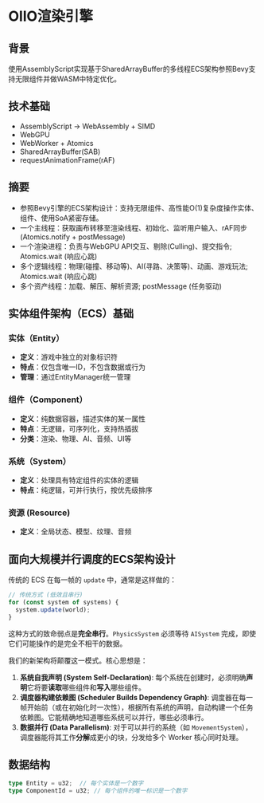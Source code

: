 # OllO渲染引擎

## 背景

使用AssemblyScript实现基于SharedArrayBuffer的多线程ECS架构参照Bevy支持无限组件并做WASM中特定优化。

## 技术基础

- AssemblyScript -> WebAssembly + SIMD
- WebGPU
- WebWorker + Atomics
- SharedArrayBuffer(SAB)
- requestAnimationFrame(rAF)

## 摘要

- 参照Bevy引擎的ECS架构设计：支持无限组件、高性能O(1)复杂度操作实体、组件、使用SoA紧密存储。
- 一个主线程：获取画布转移至渲染线程、初始化、监听用户输入、rAF同步(Atomics.notify + postMessage)
- 一个渲染进程：负责与WebGPU API交互、剔除(Culling)、提交指令; Atomics.wait (响应心跳)
- 多个逻辑线程：物理(碰撞、移动等)、AI(寻路、决策等)、动画、游戏玩法; Atomics.wait (响应心跳)
- 多个资产线程：加载、解压、解析资源; postMessage (任务驱动)

## 实体组件架构（ECS）基础

### 实体（Entity）
- **定义**：游戏中独立的对象标识符
- **特点**：仅包含唯一ID，不包含数据或行为
- **管理**：通过EntityManager统一管理

### 组件（Component）
- **定义**：纯数据容器，描述实体的某一属性
- **特点**：无逻辑，可序列化，支持热插拔
- **分类**：渲染、物理、AI、音频、UI等

### 系统（System）
- **定义**：处理具有特定组件的实体的逻辑
- **特点**：纯逻辑，可并行执行，按优先级排序

### 资源 (Resource)
- **定义**：全局状态、模型、纹理、音频


## 面向大规模并行调度的ECS架构设计


传统的 ECS 在每一帧的 `update` 中，通常是这样做的：

```typescript
// 传统方式 (低效且串行)
for (const system of systems) {
  system.update(world);
}
```

这种方式的致命弱点是**完全串行**。`PhysicsSystem` 必须等待 `AISystem` 完成，即使它们可能操作的是完全不相干的数据。

我们的新架构将颠覆这一模式。核心思想是：

1.  **系统自我声明 (System Self-Declaration)**: 每个系统在创建时，必须明确**声明**它将要**读取**哪些组件和**写入**哪些组件。
2.  **调度器构建依赖图 (Scheduler Builds Dependency Graph)**: 调度器在每一帧开始前（或在初始化时一次性），根据所有系统的声明，自动构建一个任务依赖图。它能精确地知道哪些系统可以并行，哪些必须串行。
3.  **数据并行 (Data Parallelism)**: 对于可以并行的系统（如 `MovementSystem`），调度器能将其工作**分解**成更小的块，分发给多个 Worker 核心同时处理。


## 数据结构

```ts
type Entity = u32;  // 每个实体是一个数字
type ComponentId = u32; // 每个组件的唯一标识是一个数字

```
